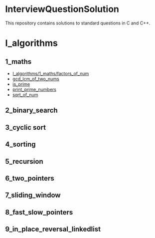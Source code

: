 InterviewQuestionSolution
=========================
This repository contains solutions to standard questions in C and C++.

# I_algorithms

## 1_maths
- [I_algorithms/1_maths/factors_of_num](I_algorithms/1_maths/factors_of_num)
- [gcd_lcm_of_two_nums](gcd_lcm_of_two_nums)
- [is_prime](is_prime)
- [print_prime_numbers](print_prime_numbers)
- [sqrt_of_num](sqrt_of_num)

## 2_binary_search
## 3_cyclic sort
## 4_sorting
## 5_recursion
## 6_two_pointers
## 7_sliding_window
## 8_fast_slow_pointers
## 9_in_place_reversal_linkedlist
